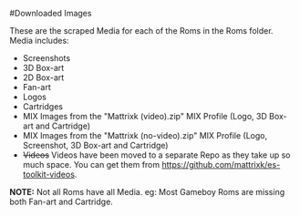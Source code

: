 #Downloaded Images

These are the scraped Media for each of the Roms in the Roms folder. Media includes:
- Screenshots
- 3D Box-art
- 2D Box-art
- Fan-art
- Logos
- Cartridges
- MIX Images from the "Mattrixk (video).zip" MIX Profile (Logo, 3D Box-art and Cartridge)
- MIX Images from the "Mattrixk (no-video).zip" MIX Profile (Logo, Screenshot, 3D Box-art and Cartridge)
- ~~Videos~~ Videos have been moved to a separate Repo as they take up so much space. You can get them from https://github.com/mattrixk/es-toolkit-videos.

**NOTE:** Not all Roms have all Media. eg: Most Gameboy Roms are missing both Fan-art and Cartridge.
